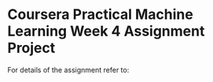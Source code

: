# Coursera Practical Machine Learning Week 4 Assignment Project

For details of the assignment refer to:  
